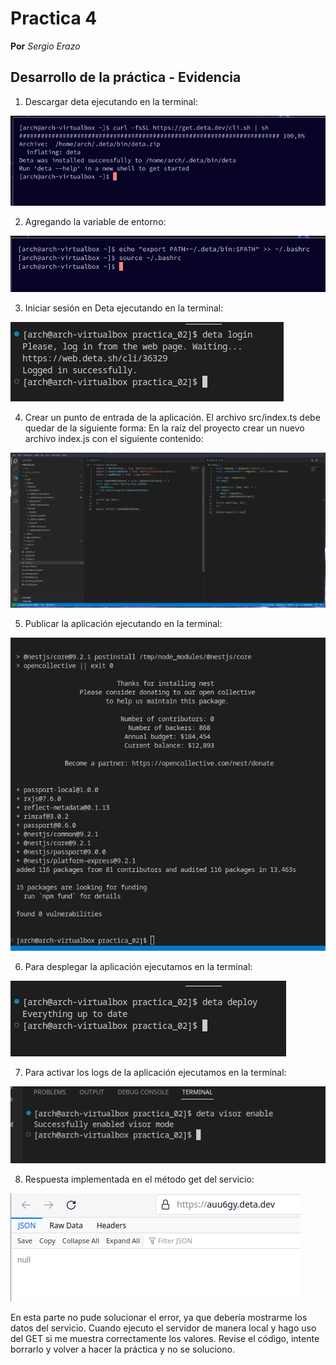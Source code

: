 # Practica 4
**Por** *Sergio Erazo*

## Desarrollo de la práctica - Evidencia

  1. Descargar deta ejecutando en la terminal:

![imagen](https://github.com/sergioorteera/Informes_Practicas_IoT/blob/main/Practica_04/Imagenes/1.PNG?raw=true)

  2. Agregando la variable de entorno:

![imagen](https://github.com/sergioorteera/Informes_Practicas_IoT/blob/main/Practica_04/Imagenes/2.PNG?raw=true)

  3. Iniciar sesión en Deta ejecutando en la terminal:

![imagen](https://github.com/sergioorteera/Informes_Practicas_IoT/blob/main/Practica_04/Imagenes/3.PNG?raw=true)

  4. Crear un punto de entrada de la aplicación. El archivo src/index.ts debe quedar de la siguiente forma:
     En la raíz del proyecto crear un nuevo archivo index.js con el siguiente contenido:

![imagen](https://github.com/sergioorteera/Informes_Practicas_IoT/blob/main/Practica_04/Imagenes/4.PNG?raw=true)

  5. Publicar la aplicación ejecutando en la terminal:

![imagen](https://github.com/sergioorteera/Informes_Practicas_IoT/blob/main/Practica_04/Imagenes/5.PNG?raw=true)

  6. Para desplegar la aplicación ejecutamos en la terminal:

![imagen](https://github.com/sergioorteera/Informes_Practicas_IoT/blob/main/Practica_04/Imagenes/6.PNG?raw=true)

  7. Para activar los logs de la aplicación ejecutamos en la terminal:

![imagen](https://github.com/sergioorteera/Informes_Practicas_IoT/blob/main/Practica_04/Imagenes/7.PNG?raw=true)

  8. Respuesta implementada en el método get del servicio:
  
![imagen](https://github.com/sergioorteera/Informes_Practicas_IoT/blob/main/Practica_04/Imagenes/8.PNG?raw=true)

En esta parte no pude solucionar el error, ya que debería mostrarme los datos del servicio. Cuando ejecuto el servidor de manera local y hago uso del GET si me muestra correctamente los valores. Revise el código, intente borrarlo y volver a hacer la práctica y no se soluciono.

